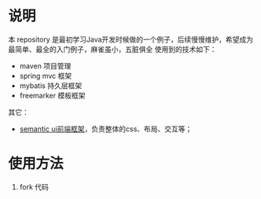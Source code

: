 # 说明
本 repository 是最初学习Java开发时候做的一个例子，后续慢慢维护，希望成为最简单、最全的入门例子，麻雀虽小，五脏俱全
使用到的技术如下：

- maven 项目管理
- spring mvc 框架
- mybatis 持久层框架
- freemarker 模板框架

其它：
- [semantic ui前端框架](http://www.semantic-ui.com/)，负责整体的css、布局、交互等；

# 使用方法
1. fork 代码